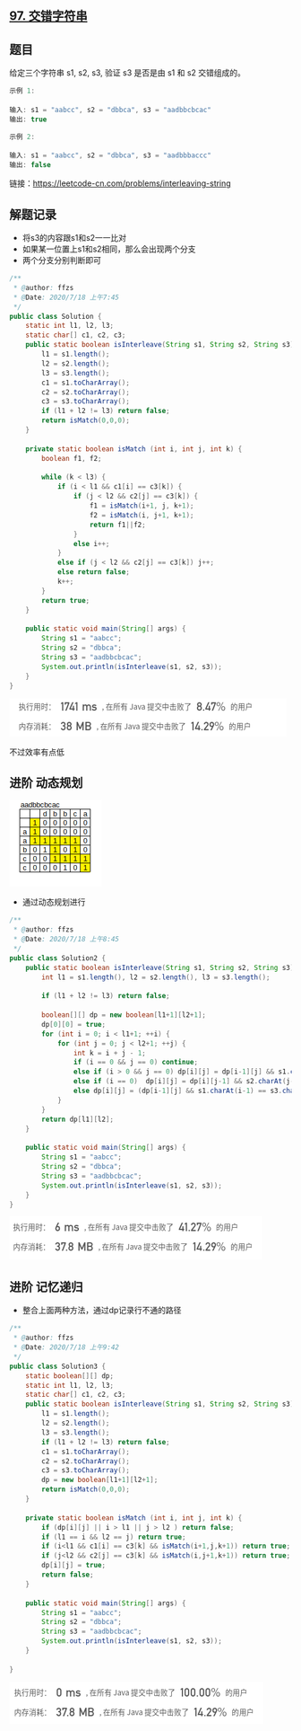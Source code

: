 ## [97. 交错字符串](https://leetcode-cn.com/problems/interleaving-string/)

## 题目

给定三个字符串 s1, s2, s3, 验证 s3 是否是由 s1 和 s2 交错组成的。

```java
示例 1:

输入: s1 = "aabcc", s2 = "dbbca", s3 = "aadbbcbcac"
输出: true
```

```java
示例 2:

输入: s1 = "aabcc", s2 = "dbbca", s3 = "aadbbbaccc"
输出: false
```


链接：https://leetcode-cn.com/problems/interleaving-string



## 解题记录

+ 将s3的内容跟s1和s2一一比对
+ 如果某一位置上s1和s2相同，那么会出现两个分支
+ 两个分支分别判断即可

```java
/**
 * @author: ffzs
 * @Date: 2020/7/18 上午7:45
 */
public class Solution {
    static int l1, l2, l3;
    static char[] c1, c2, c3;
    public static boolean isInterleave(String s1, String s2, String s3) {
        l1 = s1.length();
        l2 = s2.length();
        l3 = s3.length();
        c1 = s1.toCharArray();
        c2 = s2.toCharArray();
        c3 = s3.toCharArray();
        if (l1 + l2 != l3) return false;
        return isMatch(0,0,0);
    }

    private static boolean isMatch (int i, int j, int k) {
        boolean f1, f2;

        while (k < l3) {
            if (i < l1 && c1[i] == c3[k]) {
                if (j < l2 && c2[j] == c3[k]) {
                    f1 = isMatch(i+1, j, k+1);
                    f2 = isMatch(i, j+1, k+1);
                    return f1||f2;
                }
                else i++;
            }
            else if (j < l2 && c2[j] == c3[k]) j++;
            else return false;
            k++;
        }
        return true;
    }

    public static void main(String[] args) {
        String s1 = "aabcc";
        String s2 = "dbbca";
        String s3 = "aadbbcbcac";
        System.out.println(isInterleave(s1, s2, s3));
    }
}

```

![image-20200718083816564](README.assets/image-20200718083816564.png)

不过效率有点低

## 进阶 动态规划

![20200718093636394](README.assets/20200718093636394.png)

+ 通过动态规划进行

```java
/**
 * @author: ffzs
 * @Date: 2020/7/18 上午8:45
 */
public class Solution2 {
    public static boolean isInterleave(String s1, String s2, String s3) {
        int l1 = s1.length(), l2 = s2.length(), l3 = s3.length();

        if (l1 + l2 != l3) return false;

        boolean[][] dp = new boolean[l1+1][l2+1];
        dp[0][0] = true;
        for (int i = 0; i < l1+1; ++i) {
            for (int j = 0; j < l2+1; ++j) {
                int k = i + j - 1;
                if (i == 0 && j == 0) continue;
                else if (i > 0 && j == 0) dp[i][j] = dp[i-1][j] && s1.charAt(i-1) == s3.charAt(k);
                else if (i == 0)  dp[i][j] = dp[i][j-1] && s2.charAt(j-1) == s3.charAt(k);
                else dp[i][j] = (dp[i-1][j] && s1.charAt(i-1) == s3.charAt(k)) || (dp[i][j-1] && s2.charAt(j-1) == s3.charAt(k));
            }
        }
        return dp[l1][l2];
    }

    public static void main(String[] args) {
        String s1 = "aabcc";
        String s2 = "dbbca";
        String s3 = "aadbbcbcac";
        System.out.println(isInterleave(s1, s2, s3));
    }
}

```

![image-20200718094133510](README.assets/image-20200718094133510.png)

## 进阶  记忆递归

+ 整合上面两种方法，通过dp记录行不通的路径

```java
/**
 * @author: ffzs
 * @Date: 2020/7/18 上午9:42
 */
public class Solution3 {
    static boolean[][] dp;
    static int l1, l2, l3;
    static char[] c1, c2, c3;
    public static boolean isInterleave(String s1, String s2, String s3) {
        l1 = s1.length();
        l2 = s2.length();
        l3 = s3.length();
        if (l1 + l2 != l3) return false;
        c1 = s1.toCharArray();
        c2 = s2.toCharArray();
        c3 = s3.toCharArray();
        dp = new boolean[l1+1][l2+1];
        return isMatch(0,0,0);
    }

    private static boolean isMatch (int i, int j, int k) {
        if (dp[i][j] || i > l1 || j > l2 ) return false;
        if (l1 == i && l2 == j) return true;
        if (i<l1 && c1[i] == c3[k] && isMatch(i+1,j,k+1)) return true;
        if (j<l2 && c2[j] == c3[k] && isMatch(i,j+1,k+1)) return true;
        dp[i][j] = true;
        return false;
    }

    public static void main(String[] args) {
        String s1 = "aabcc";
        String s2 = "dbbca";
        String s3 = "aadbbcbcac";
        System.out.println(isInterleave(s1, s2, s3));
    }

}
```

![image-20200718095655787](README.assets/image-20200718095655787.png)